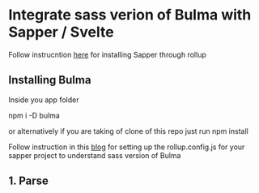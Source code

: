 # Integrate sass verion of Bulma with Sapper / Svelte

Follow instrucntion  [here](https://sapper.svelte.dev/docs) for installing Sapper through rollup


## Installing Bulma 
Inside you app folder

npm i -D bulma

or alternatively if you are taking of clone of this repo
just run 
npm install

Follow instruction in this [blog](https://medium.com/@sean_27490/svelte-sapper-with-sass-271fff662da9) for setting up the rollup.config.js for your sapper project to understand sass version of Bulma

##  1. Parse <style lang="scss"> tags

### Install few node packages
npm i -D svelte-preprocess autoprefixer node-sass

### Modify rollup.config.js by importing
import sveltePreprocess from 'svelte-preprocess';

### Setup preprocess function
 ```
const preprocess = sveltePreprocess({

  scss: {
    includePaths: ['src'],
  },
  postcss: {
    plugins: [require('autoprefixer')],
  },
});
```
### Call preprocess function
 ```
export default {
  client: {
    plugins: [
      svelte({
        // ...
        preprocess, // <-- ADD THIS LINE
      }),
  },
  server: {
    plugins: [
      svelte({
       // ...
        preprocess, // <-- HERE TOO
      }),
    ],
  },
};
```

Now if you add lang=scss to style tag it will parse perfectly

Next you can add your global.scss and mystlyles.css as shown in the code folder style


## 2. Fix VSCode Sytax

To fix VS Code to stop highlighting all the “errors” in your style tags,  create a svelte.config.js at top level of project with:

 ```
const sveltePreprocess = require('svelte-preprocess');
module.exports = {
  preprocess: sveltePreprocess({
    scss: {
      includePaths: ['src'],
    },
    postcss: {
      plugins: [require('autoprefixer')],
    },
  }),
};
 ```